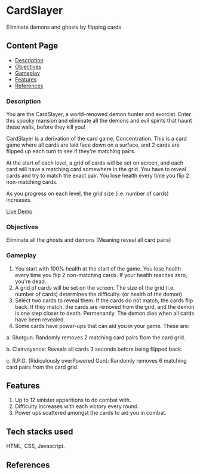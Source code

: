 # CardSlayer
Eliminate demons and ghosts by flipping cards
## Content Page
  * [Description](#description)
  * [Objectives](#objectives)
  * [Gameplay](#gameplay)
  * [Features](#features)
  * [References](#references)


### Description

You are the CardSlayer, a world-renowed demon hunter and exorcist. Enter this spooky mansion and eliminate all the demons and evil spirits that haunt these walls, before they kill you!

CardSlayer is a derivation of the card game, Concentration. This is a card game where all cards are laid face down on a surface, and 2 cards are flipped up each turn to see if they're matching pairs.

At the start of each level, a grid of cards will be set on screen, and each card will have a matching card somewhere in the grid. You have to reveal cards and try to match the exact pair. You lose health every time you flip 2 non-matching cards.

As you progress on each level, the grid size (i.e. number of cards) increases.

[Live Demo](https://pages.git.generalassemb.ly/g00nd0/cardSlayer/)

### Objectives
Eliminate all the ghosts and demons (Meaning reveal all card pairs)

### Gameplay
1. You start with 100% health at the start of the game. You lose health every time you flip 2 non-matching cards. If your health reaches zero, you're dead.
2. A grid of cards will be set on the screen. The size of the grid (i.e. number of cards) determines the difficulty. (or health of the demon)
3. Select two cards to reveal them. If the cards do not match, the cards flip back. If they match, the cards are removed from the grid, and the demon is one step closer to death. Permenantly. The demon dies when all cards have been revealed.
4. Some cards have power-ups that can aid you in your game. These are:

  a. Shotgun: Randomly removes 2 matching card pairs from the card grid.

  b. Clairvoyance: Reveals all cards 3 seconds before being flipped back.

  c. R.P.G. (Ridiculously overPowered Gun): Randomly removes 6 matching card pairs from the card grid.

## Features
1. Up to 12 sinister apparitions to do combat with.
2. Difficulty increases with each victory every round.
3. Power ups scattered amongst the cards to aid you in combat.

## Tech stacks used
HTML, CSS, Javascript. 

## References

